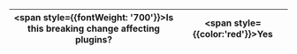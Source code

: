 | <span style={{fontWeight: '700'}}>Is this breaking change affecting plugins?</span> | <span style={{color:'red'}}>Yes</span> |
|--|--|
